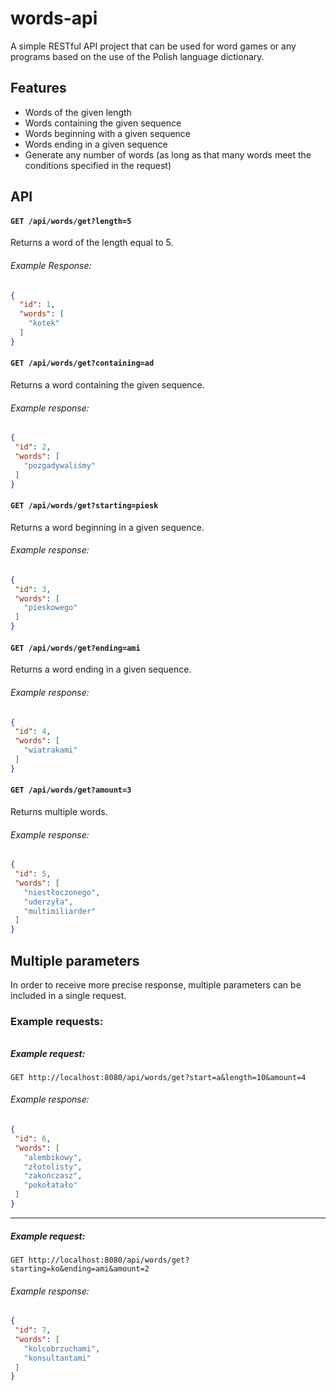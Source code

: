 # words-api
A simple RESTful API project that can be used for word games or any programs based on the use of the Polish language dictionary.
## Features

- Words of the given length
- Words containing the given sequence
- Words beginning with a given sequence
- Words ending in a given sequence
- Generate any number of words (as long as that many words meet the conditions specified in the request)

## API
#### `GET /api/words/get?length=5`
Returns a word of the length equal to 5.

###### Example Response:
```json
{
  "id": 1,
  "words": [
    "kotek"
  ]
}
```
#### `GET /api/words/get?containing=ad`
Returns a word containing the given sequence.

###### Example response:
 ```json
{
  "id": 2,
  "words": [
    "pozgadywaliśmy"
  ]
}
 ```
#### `GET /api/words/get?starting=piesk`
Returns a word beginning in a given sequence.

###### Example response:
 ```json
{
  "id": 3,
  "words": [
    "pieskowego"
  ]
}
 ```
#### `GET /api/words/get?ending=ami`
Returns a word ending in a given sequence.

###### Example response:
 ```json
{
  "id": 4,
  "words": [
    "wiatrakami"
  ]
}
 ```
#### `GET /api/words/get?amount=3`
Returns multiple words.

###### Example response:
 ```json
{
  "id": 5,
  "words": [
    "niestłoczonego",
    "uderzyła",
    "multimiliarder"
  ]
}
 ```

## Multiple parameters
In order to receive more precise response, multiple parameters can be included in a single request.

### Example requests:
###### 
##### Example request:
```
GET http://localhost:8080/api/words/get?start=a&length=10&amount=4
```
###### Example response:
 ```json
{
  "id": 6,
  "words": [
    "alembikowy",
    "złotolisty",
    "zakończasz",
    "pokołatało"
  ]
}
```
---
##### Example request:
```
GET http://localhost:8080/api/words/get?starting=ko&ending=ami&amount=2
```
###### Example response:
 ```json
{
  "id": 7,
  "words": [
    "kolcobrzuchami",
    "konsultantami"
  ]
}
 ```